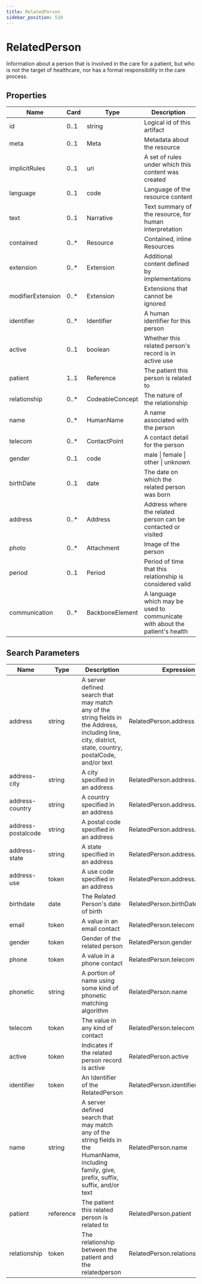 ```yaml
---
title: RelatedPerson
sidebar_position: 510
---
```


# RelatedPerson

Information about a person that is involved in the care for a patient, but who is not the target of healthcare, nor has
  a formal responsibility in the care process.

## Properties

| Name | Card | Type | Description |
| --- | --- | --- | --- |
| id | 0..1 | string | Logical id of this artifact
| meta | 0..1 | Meta | Metadata about the resource
| implicitRules | 0..1 | uri | A set of rules under which this content was created
| language | 0..1 | code | Language of the resource content
| text | 0..1 | Narrative | Text summary of the resource, for human interpretation
| contained | 0..* | Resource | Contained, inline Resources
| extension | 0..* | Extension | Additional content defined by implementations
| modifierExtension | 0..* | Extension | Extensions that cannot be ignored
| identifier | 0..* | Identifier | A human identifier for this person
| active | 0..1 | boolean | Whether this related person's record is in active use
| patient | 1..1 | Reference | The patient this person is related to
| relationship | 0..* | CodeableConcept | The nature of the relationship
| name | 0..* | HumanName | A name associated with the person
| telecom | 0..* | ContactPoint | A contact detail for the person
| gender | 0..1 | code | male \| female \| other \| unknown
| birthDate | 0..1 | date | The date on which the related person was born
| address | 0..* | Address | Address where the related person can be contacted or visited
| photo | 0..* | Attachment | Image of the person
| period | 0..1 | Period | Period of time that this relationship is considered valid
| communication | 0..* | BackboneElement | A language which may be used to communicate with about the patient's health

## Search Parameters

| Name | Type | Description | Expression
| --- | --- | --- | --- |
| address | string | A server defined search that may match any of the string fields in the Address, including line, city, district, state, country, postalCode, and/or text | RelatedPerson.address
| address-city | string | A city specified in an address | RelatedPerson.address.city
| address-country | string | A country specified in an address | RelatedPerson.address.country
| address-postalcode | string | A postal code specified in an address | RelatedPerson.address.postalCode
| address-state | string | A state specified in an address | RelatedPerson.address.state
| address-use | token | A use code specified in an address | RelatedPerson.address.use
| birthdate | date | The Related Person's date of birth | RelatedPerson.birthDate
| email | token | A value in an email contact | RelatedPerson.telecom
| gender | token | Gender of the related person | RelatedPerson.gender
| phone | token | A value in a phone contact | RelatedPerson.telecom
| phonetic | string | A portion of name using some kind of phonetic matching algorithm | RelatedPerson.name
| telecom | token | The value in any kind of contact | RelatedPerson.telecom
| active | token | Indicates if the related person record is active | RelatedPerson.active
| identifier | token | An Identifier of the RelatedPerson | RelatedPerson.identifier
| name | string | A server defined search that may match any of the string fields in the HumanName, including family, give, prefix, suffix, suffix, and/or text | RelatedPerson.name
| patient | reference | The patient this related person is related to | RelatedPerson.patient
| relationship | token | The relationship between the patient and the relatedperson | RelatedPerson.relationship


